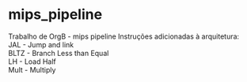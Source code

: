 # mips_pipeline
Trabalho de OrgB - mips pipeline
Instruções adicionadas à arquitetura:<br />
JAL  - Jump and link<br />
BLTZ - Branch Less than Equal<br />
LH   - Load Half<br />
Mult - Multiply<br />

